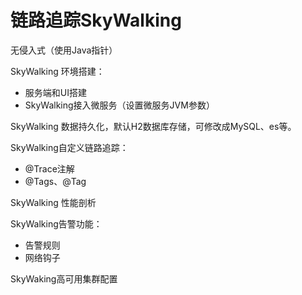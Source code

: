 # 链路追踪SkyWalking

无侵入式（使用Java指针）

SkyWalking 环境搭建：

- 服务端和UI搭建
- SkyWalking接入微服务（设置微服务JVM参数）



SkyWalking 数据持久化，默认H2数据库存储，可修改成MySQL、es等。

SkyWalking自定义链路追踪：

- @Trace注解
- @Tags、@Tag



SkyWalking 性能剖析

SkyWalking告警功能：

- 告警规则
- 网络钩子

SkyWaking高可用集群配置

